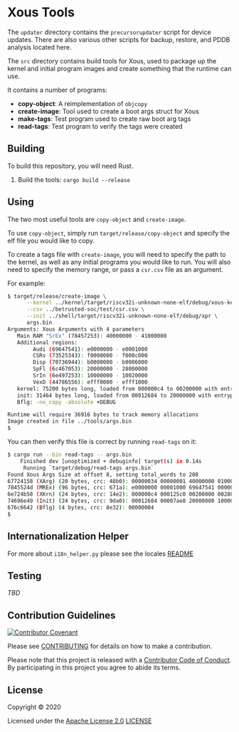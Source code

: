 # Xous Tools

The `updater` directory contains the `precursorupdater` script for device updates.
There are also various other scripts for backup, restore, and PDDB analysis located
here.

The `src` directory contains build tools for Xous, used to package up the
kernel and initial program images and create something that the runtime
can use.

It contains a number of programs:

* **copy-object**: A reimplementation of `objcopy`
* **create-image**: Tool used to create a boot args struct for Xous
* **make-tags**: Test program used to create raw boot arg tags
* **read-tags**: Test program to verify the tags were created

## Building

To build this repository, you will need Rust.

1. Build the tools: `cargo build --release`

## Using

The two most useful tools are `copy-object` and `create-image`.

To use `copy-object`, simply run `target/release/copy-object` and
specify the elf file you would like to copy.

To create a tags file with `create-image`, you will need to specify the
path to the kernel, as well as any initial programs you would like to
run.  You will also need to specify the memory range, or pass a
`csr.csv` file as an argument.

For example:

```sh
$ target/release/create-image \
      --kernel ../kernel/target/riscv32i-unknown-none-elf/debug/xous-kernel \
      --csv ../betrusted-soc/test/csr.csv \
      --init ../shell/target/riscv32i-unknown-none-elf/debug/xpr \
      args.bin
Arguments: Xous Arguments with 4 parameters
   Main RAM "SrEx" (78457253): 40000000 - 41000000
   Additional regions:
        Audi (69647541): e0000000 - e0001000
        CSRs (73525343): f0000000 - f000c000
        Disp (70736944): b0000000 - b0006000
        SpFl (6c467053): 20000000 - 28000000
        SrIn (6e497253): 10000000 - 10020000
        VexD (44786556): efff0000 - efff1000
   kernel: 75200 bytes long, loaded from 000000c4 to 00200000 with entrypoint @ 00200004, and 5624 bytes of data @ 00280000
   init: 31464 bytes long, loaded from 00012684 to 20000000 with entrypoint @ 20000004 and 0 bytes of data @ 10000000
   Bflg: -no_copy -absolute +DEBUG

Runtime will require 36916 bytes to track memory allocations
Image created in file ../tools/args.bin
$
```

You can then verify this file is correct by running `read-tags` on it:

```sh
$ cargo run --bin read-tags -- args.bin
    Finished dev [unoptimized + debuginfo] target(s) in 0.14s
     Running `target/debug/read-tags args.bin`
Found Xous Args Size at offset 8, setting total_words to 208
67724158 (XArg) (20 bytes, crc: 48b0): 00000034 00000001 40000000 01000000 78457253
7845524d (MREx) (96 bytes, crc: 671a): e0000000 00001000 69647541 00000000 f0000000 0000c000 73525343 00000000 b0000000 00006000 70736944 00000000 20000000 08000000 6c467053 00000000 10000000 00020000 6e497253 00000000 efff0000 00001000 44786556 00000000
6e724b58 (XKrn) (24 bytes, crc: 14e2): 000000c4 000125c0 00200000 00280000 000015f8 00200004
74696e49 (Init) (24 bytes, crc: 9da0): 00012684 00007ae8 20000000 10000000 00000000 20000004
676c6642 (Bflg) (4 bytes, crc: 8e32): 00000004
$
```

## Internationalization Helper

For more about `i18n_helper.py` please see the locales [README](../locales/README.md)

## Testing

_TBD_

## Contribution Guidelines

[![Contributor Covenant](https://img.shields.io/badge/Contributor%20Covenant-v2.0%20adopted-ff69b4.svg)](../CODE_OF_CONDUCT.md)

Please see [CONTRIBUTING](../CONTRIBUTING.md) for details on
how to make a contribution.

Please note that this project is released with a
[Contributor Code of Conduct](../CODE_OF_CONDUCT.md).
By participating in this project you agree to abide its terms.

## License

Copyright © 2020

Licensed under the [Apache License 2.0](http://opensource.org/licenses/Apache-2.0) [LICENSE](LICENSE)
